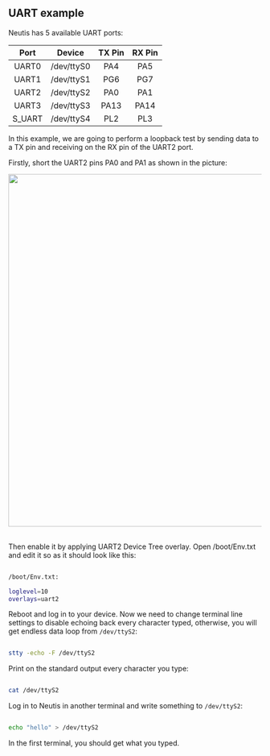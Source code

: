 ## UART example

Neutis has 5 available UART ports:

|Port|Device|TX Pin|RX Pin|
|:-:|:-:|:--:|:--:|
|UART0|/dev/ttyS0|PA4|PA5
|UART1|/dev/ttyS1|PG6|PG7
|UART2|/dev/ttyS2|PA0|PA1
|UART3|/dev/ttyS3|PA13|PA14
|S_UART|/dev/ttyS4|PL2|PL3

In this example, we are going to perform a loopback test by sending
data to a TX pin and receiving on the RX pin of the UART2 port.

Firstly, short the UART2 pins PA0 and PA1 as shown in the picture:

<div style="text-align: center;"><img src="../../img/examples/shorted_uart_pins.png" style="width: 700px;"></div><br>

Then enable it by applying UART2 Device Tree overlay.
Open /boot/Env.txt and edit it so as it should look like this:

```bash

/boot/Env.txt:

loglevel=10
overlays=uart2

```

Reboot and log in to your device. Now we need to change terminal
line settings to disable echoing back every character typed,
otherwise, you will get endless data loop from ```/dev/ttyS2```:

```bash

stty -echo -F /dev/ttyS2

```

Print on the standard output every character you type:

```bash

cat /dev/ttyS2

```

Log in to Neutis in another terminal and write something to ```/dev/ttyS2```:

```bash

echo "hello" > /dev/ttyS2

```

In the first terminal, you should get what you typed.
